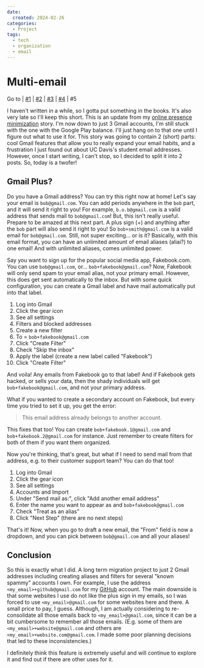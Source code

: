```yaml
---
date:
  created: 2024-02-26
categories:
  - Project
tags:
  - tech
  - organization
  - email
---
```

# Multi-email

Go to
| [\#1](./2024-02-11-backup.md)
| [\#2](./2024-02-18-passwords.md)
| [\#3](./2024-02-25-gmails.md)
| [\#4](./2024-02-26-github.md)
| \#5

I haven't written in a while, so I gotta put something in the books. It's also very late so I'll keep this short. This is an update from my [online presence minimization](./2024-02-25-gmails.md) story. I'm now down to just 3 Gmail accounts, I'm still stuck with the one with the Google Play balance. I'll just hang on to that one until I figure out what to use it for. This story was going to contain 2 (short) parts: cool Gmail features that allow you to really expand your email habits, and a frustration I just found out about UC Davis's student email addresses. However, once I start writing, I can't stop, so I decided to split it into 2 posts. So, today is a twofer!

<!-- more -->

## Gmail Plus?

Do you have a Gmail address? You can try this right now at home! Let's say your email is `bob@gmail.com`. You can add periods anywhere in the `bob` part, and it will send it right to you! For example, `b.o.b@gmail.com` is a valid address that sends mail to `bob@gmail.com`! But, this isn't really useful. Prepare to be amazed at this next part. A plus sign (+) and anything after the `bob` part will also send it right to you! So `bob+smith@gmail.com` is a valid email for `bob@gmail.com`. Still, not super exciting... or is it? Basically, with this email format, you can have an unlimited amount of email aliases (aliai?) to one email! And with unlimited aliases, comes unlimited power.

Say you want to sign up for the popular social media app, Fakebook.com. You can use `bob@gmail.com`, or... `bob+fakebook@gmail.com`? Now, Fakebook will only send spam to your email alias, not your primary email. However, this does get sent automatically to the inbox. But with some quick configuration, you can create a Gmail label and have mail automatically put into that label.

1. Log into Gmail
1. Click the gear icon
1. See all settings
1. Filters and blocked addresses
1. Create a new filter
1. To = `bob+fakebook@gmail.com`
1. Click "Create Filter"
1. Check "Skip the inbox"
1. Apply the label (create a new label called "Fakebook")
1. Click "Create Filter"

And voila! Any emails from Fakebook go to that label! And if Fakebook gets hacked, or sells your data, then the shady individuals will get `bob+fakebook@gmail.com`, and not your primary address.

What if you wanted to create a secondary account on Fakebook, but every time you tried to set it up, you get the error:

> This email address already belongs to another account.

This fixes that too! You can create `bob+fakebook.1@gmail.com` and `bob+fakebook.2@gmail.com` for instance. Just remember to create filters for both of them if you want them organized.

Now you're thinking, that's great, but what if I need to send mail from that address, e.g. to their customer support team? You can do that too!

1. Log into Gmail
1. Click the gear icon
1. See all settings
1. Accounts and Import
1. Under "Send mail as:", click "Add another email address"
1. Enter the name you want to appear as and `bob+fakebook@gmail.com`
1. Check "Treat as an alias"
1. Click "Next Step" (there are no next steps)

That's it! Now, when you go to draft a new email, the "From" field is now a dropdown, and you can pick between `bob@gmail.com` and all your aliases!

## Conclusion

So this is exactly what I did. A long term migration project to just 2 Gmail addresses including creating aliases and filters for several "known spammy" accounts I own. For example, I use the address `<my_email>+github@gmail.com` for my [GitHub](https://github.com/nicfv) account. The main downside is that some websites I use do not like the plus sign in my emails, so I was forced to use `<my_email>@gmail.com` for some websites here and there. A small price to pay, I guess. Although, I am actually considering to re-consolidate all those emails back to `<my_email>@gmail.com`, since it can be a bit cumbersome to remember all those emails. (E.g. some of them are `<my_email>+website@gmail.com` and others are `<my_email>+website.com@gmail.com`. I made some poor planning decisions that led to these inconsistencies.)

I definitely think this feature is extremely useful and will continue to explore it and find out if there are other uses for it.